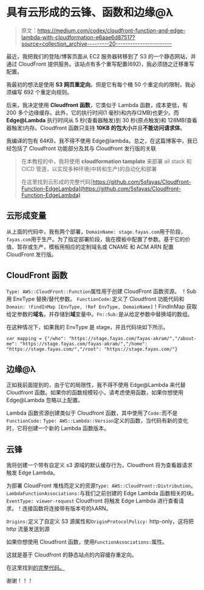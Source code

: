 # 具有云形成的云锋、函数和边缘@λ

> 原文：<https://medium.com/codex/cloudfront-function-and-edge-lambda-with-cloudformation-e6aae6d87517?source=collection_archive---------20----------------------->

最近，我把我们的登陆/博客页面从 EC2 服务器转移到了 S3 的一个静态网站，并通过 CloudFront 提供服务。该站点有多个重写配置(692)，我必须随之迁移重写配置。

我最初的想法是使用 **S3 网页重定向**。但是它有每个桶 50 个重定向的限制，我必须编写 692 个重定向规则。

后来，我决定使用 **Cloudfront 函数**，它类似于 Lambda 函数，成本更低，有 200 多个边缘缓存。此外，它的执行时间(1 毫秒)和内存(2MB)也更少。而 **Edge@Lambda** 执行时间从 5 秒(查看器触发)到 30 秒(原点触发)和 128MB(查看器触发)内存。Cloudfront 函数只支持 **10KB 的包大小**并且**不能访问请求体**。

我编译的包有 64KB，我不得不使用 Edge@lambda。总之，在这篇博客中，我已经包括了 Cloudfront 功能部分及其与 Cloudfront 发行版的关联

> 在本教程的中，我将使用 **cloudformation tamplate** 来部署 all stack 和 CICD 管道，以实现多种环境(中转和生产)的自动化和部署
> 
> 在这里找到云形成的完整代码[https://github.com/5sfayas/Cloudfront-Function-EdgeLambda](https://github.com/5sfayas/Cloudfront-Function-EdgeLambda)

## 云形成变量

从上面的代码中，我有两个部署，`DomainName: stage.fayas.com`用于阶段，`fayas.com`用于生产。为了指定部署阶段，我在模板中配置了参数。基于它的价值、暂存或生产，模板用相应的定制域名或 CNAME 和 ACM ARN 配置 CloudFront 发行版。

## CloudFront 函数

`Type: AWS::CloudFront::Function`属性用于创建 CloudFront 函数资源。
！Sub 用 EnvType 替换/替代参数。
`FunctionCode:`定义了 Cloudfront 功能代码和
`Domain: !FindInMap [EnvType, !Ref EnvType, DomainName]`！FindInMap 获取给定参数的**域名**，并存储到**域**变量中。`Fn::Sub:`是从给定参数中替换域的数组。

在这种情况下，如果我的 EnvType 是 stage，并且代码块如下所示。

```
var mapping = {"/who": "https://stage.fayas.com/fayas-akram/","/about-me": "https://stage.fayas.com/fayas-akram/","/home": "https://stage.fayas.com/","/root": "https://stage.fayas.com/"}
```

## 边缘@λ

正如我前面提到的，由于它的局限性，我不得不使用 Edge@Lambda 来代替 Cloudfront 函数。如果你的函数规模较小，请考虑使用函数，如果你想使用 Edge@Lambda 忽略以上配置。

Lambda 函数资源创建类似于 Cloudfront 函数，其中使用了`Code:`而不是`FunctionCode:`
`Type: AWS::Lambda::Version`定义的函数，当代码有新的变化时，它将创建一个新的 Lambda 函数版本。

## 云锋

我将创建一个带有自定义 s3 源域的默认缓存行为，Cloudfront 将为查看器请求触发 Edge Lambda。

为部署 CloudFront 堆栈而定义的资源`Type: AWS::CloudFront::Distribution`。`LambdaFunctionAssociations:`与我们之前创建的 Edge Lambda 函数相关的块。
`EventType: viewer-request` Cloudfront 将触发 Edge Lambda 进行查看请求。！连接函数将连接带有版本号的λARN。

`Origins:`定义了自定义 S3 源属性和`OriginProtocolPolicy:` http-only，这将把 http 流量发送到源

如果你想使用 Cloudfront 函数，使用`FunctionAssociations:`属性。

这就是基于 Cloudfront 的静态站点的内容缓存重定向。

在这里找到[的完整代码。](https://github.com/5sfayas/Cloudfront-Function-EdgeLambda)

谢谢！！！